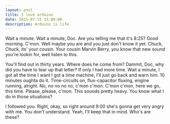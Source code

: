 ```yaml
---
layout: post
title: I love arduino
date: 2015-07-15 15:09:00
description: Arduino is life
---
```

Wait a minute. Wait a minute, Doc. Are you telling me that it's 8:25? Good morning. C'mon. Well maybe you are and you just don't know it yet. Chuck, Chuck, its' your cousin. Your cousin Marvin Berry, you know that new sound you're lookin for, well listen to this.

You'll find out in thirty years. Where does he come from? Dammit, Doc, why did you have to tear up that letter? If only I had more time. Wait a minute, I got all the time I want I got a time machine, I'll just go back and warn him. 10 minutes oughta do it. Time-circuits on, flux-capacitor fluxing, engine running, alright. No, no no no no, c'mon c'mon. C'mon c'mon, here we go, this time. Please, please, c'mon. This sounds pretty heavy. You know what I do in those situations?

I followed you. Right, okay, so right around 9:00 she's gonna get very angry with me. You don't understand. Yeah, I'll keep that in mind. Who's are these?